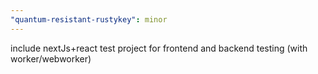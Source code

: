 ```yaml
---
"quantum-resistant-rustykey": minor
---
```


include nextJs+react test project for frontend and backend testing (with worker/webworker)
